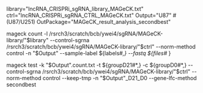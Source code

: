 library="lncRNA_CRISPRi_sgRNA_library_MAGeCK.txt"
ctrl="lncRNA_CRISPRi_sgRNA_CTRL_MAGeCK.txt"
Output="U87" # (U87/U251)
OutPackage="MAGeCK_result_analysis_secondbest"

mageck count -l /rsrch3/scratch/bcb/ywei4/sgRNA/MAGeCK-library/"$library" --control-sgrna /rsrch3/scratch/bcb/ywei4/sgRNA/MAGeCK-library/"$ctrl" --norm-method control -n "$Output" --sample-label ${labels#*,} --fastq ${files#* }

mageck test -k "$Output".count.txt -t ${groupD21#*,} -c ${groupD0#*,} --control-sgrna /rsrch3/scratch/bcb/ywei4/sgRNA/MAGeCK-library/"$ctrl" --norm-method control --keep-tmp -n "$Output"_D21_D0 --gene-lfc-method secondbest

